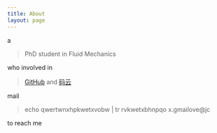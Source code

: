 ```yaml
---
title: About
layout: page
---
```


a

> PhD student in Fluid Mechanics

who involved in 

> [GitHub](https://github.com/bizhishui) and [码云](https://gitee.com/jmaxime)

mail 

> echo qwertwnxhpkwetxvobw \| tr rvkwetxbhnpqo x.gmailove@jc

to reach me
